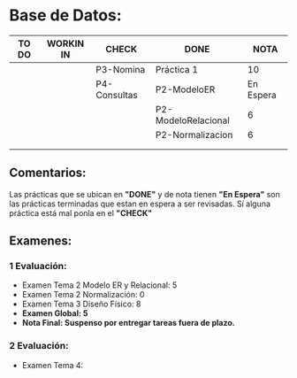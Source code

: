 # Base de Datos:
|     TO DO     |   WORKIN IN   |     CHECK     |     DONE                   |   NOTA    |
| ------------- | ------------- | ------------- | -------------------------- | --------- |
|               |               | P3-Nomina     | Práctica 1                 |    10     |
|               |               | P4-Consultas  | P2-ModeloER                | En Espera |
|               |               |               | P2-ModeloRelacional        |     6     |
|               |               |               | P2-Normalizacion           |     6     |
|               |               |               |                            |           |
|               |               |               |                            |           |
## Comentarios:
Las prácticas que se ubican en **"DONE"** y de nota tienen **"En Espera"** son las prácticas terminadas que estan en espera a ser revisadas. Sí alguna práctica está mal ponla en el **"CHECK"**
## Examenes:
### 1 Evaluación:
+ Examen Tema 2 Modelo ER y Relacional: 5
+ Examen Tema 2 Normalización: 0
+ Examen Tema 3 Diseño Físico: 8
+ **Examen Global: 5**
+ **Nota Final: Suspenso por entregar tareas fuera de plazo.**

### 2 Evaluación: 
+ Examen Tema 4:
